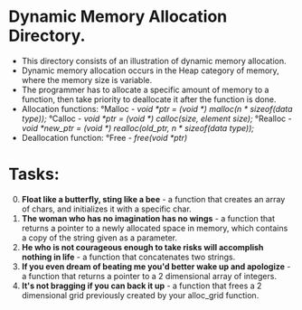 # Dynamic Memory Allocation Directory.

- This directory consists of an illustration of dynamic memory allocation.
- Dynamic memory allocation occurs in the Heap category of memory, where the memory size is variable.
- The programmer has to allocate a specific amount of memory to a function, then take priority to deallocate it after the function is done.
- Allocation functions:
°Malloc - *void \*ptr = (void \*) malloc(n \* sizeof(data type));*
°Calloc - *void \*ptr = (void \*) calloc(size, element size);*
°Realloc - *void \*new_ptr = (void \*) realloc(old_ptr, n \* sizeof(data type));*
- Deallocation function:
°Free - *free(void \*ptr)*

# Tasks:

0. <b> Float like a butterfly, sting like a bee</b> - a function that creates an array of chars, and initializes it with a specific char.
1. <b> The woman who has no imagination has no wings</b> - a function that returns a pointer to a newly allocated space in memory, which contains a copy of the string given as a parameter.
2. <b> He who is not courageous enough to take risks will accomplish nothing in life</b> - a function that concatenates two strings.
3. <b> If you even dream of beating me you'd better wake up and apologize</b> - a function that returns a pointer to a 2 dimensional array of integers.
4. <b> It's not bragging if you can back it up</b> - a function that frees a 2 dimensional grid previously created by your alloc_grid function.
